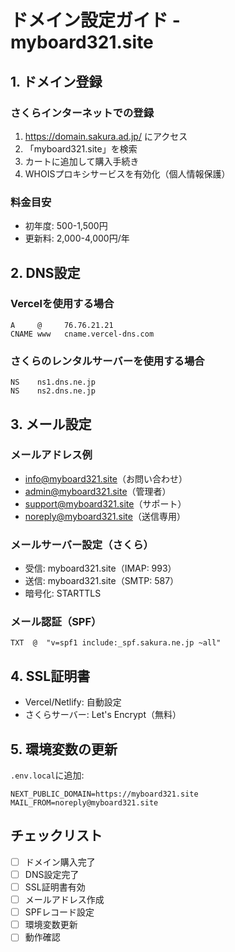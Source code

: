 # ドメイン設定ガイド - myboard321.site

## 1. ドメイン登録

### さくらインターネットでの登録
1. https://domain.sakura.ad.jp/ にアクセス
2. 「myboard321.site」を検索
3. カートに追加して購入手続き
4. WHOISプロキシサービスを有効化（個人情報保護）

### 料金目安
- 初年度: 500-1,500円
- 更新料: 2,000-4,000円/年

## 2. DNS設定

### Vercelを使用する場合
```
A     @     76.76.21.21
CNAME www   cname.vercel-dns.com
```

### さくらのレンタルサーバーを使用する場合
```
NS    ns1.dns.ne.jp
NS    ns2.dns.ne.jp
```

## 3. メール設定

### メールアドレス例
- info@myboard321.site（お問い合わせ）
- admin@myboard321.site（管理者）
- support@myboard321.site（サポート）
- noreply@myboard321.site（送信専用）

### メールサーバー設定（さくら）
- 受信: myboard321.site（IMAP: 993）
- 送信: myboard321.site（SMTP: 587）
- 暗号化: STARTTLS

### メール認証（SPF）
```
TXT  @  "v=spf1 include:_spf.sakura.ne.jp ~all"
```

## 4. SSL証明書

- Vercel/Netlify: 自動設定
- さくらサーバー: Let's Encrypt（無料）

## 5. 環境変数の更新

`.env.local`に追加:
```env
NEXT_PUBLIC_DOMAIN=https://myboard321.site
MAIL_FROM=noreply@myboard321.site
```

## チェックリスト

- [ ] ドメイン購入完了
- [ ] DNS設定完了
- [ ] SSL証明書有効
- [ ] メールアドレス作成
- [ ] SPFレコード設定
- [ ] 環境変数更新
- [ ] 動作確認